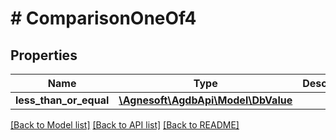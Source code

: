 # # ComparisonOneOf4

## Properties

Name | Type | Description | Notes
------------ | ------------- | ------------- | -------------
**less_than_or_equal** | [**\Agnesoft\AgdbApi\Model\DbValue**](DbValue.md) |  |

[[Back to Model list]](../../README.md#models) [[Back to API list]](../../README.md#endpoints) [[Back to README]](../../README.md)

